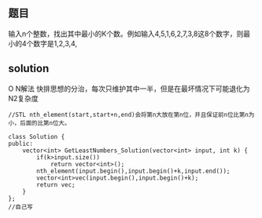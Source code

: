 ## 题目
输入n个整数，找出其中最小的K个数。例如输入4,5,1,6,2,7,3,8这8个数字，则最小的4个数字是1,2,3,4,
## solution
O N解法 快排思想的分治，每次只维护其中一半，但是在最坏情况下可能退化为N2复杂度
```
//STL nth_element(start,start+n,end)会将第n大放在第n位，并且保证前n位比第n为小，后面的比第n位大。

class Solution {
public:
    vector<int> GetLeastNumbers_Solution(vector<int> input, int k) {
        if(k>input.size())
            return vector<int>();
        nth_element(input.begin(),input.begin()+k,input.end());
        vector<int>vec(input.begin(),input.begin()+k);
        return vec;
    }
};
//自己写

```
